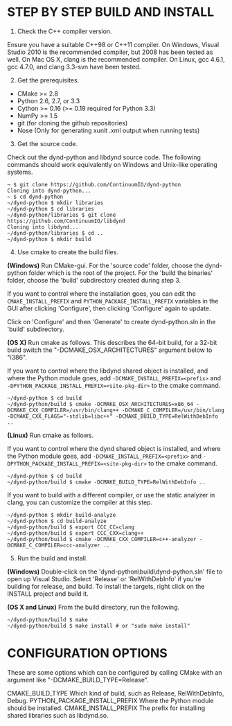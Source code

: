 STEP BY STEP BUILD AND INSTALL
==============================

1. Check the C++ compiler version.

  Ensure you have a suitable C++98 or C++11 compiler. On Windows, Visual
Studio 2010 is the recommended compiler, but 2008 has been tested
as well. On Mac OS X, clang is the recommended compiler. On Linux,
gcc 4.6.1, gcc 4.7.0, and clang 3.3-svn have been tested.

2. Get the prerequisites.
  * CMake >= 2.8
  * Python 2.6, 2.7, or 3.3
  * Cython >= 0.16 (>= 0.19 required for Python 3.3)
  * NumPy >= 1.5
  * git (for cloning the github repositories)
  * Nose (Only for generating xunit .xml output when running tests)

3. Get the source code.

  Check out the dynd-python and libdynd source code. The following commands
should work equivalently on Windows and Unix-like operating systems.

  ```
  ~ $ git clone https://github.com/ContinuumIO/dynd-python
  Cloning into dynd-python...
  ~ $ cd dynd-python
  ~/dynd-python $ mkdir libraries
  ~/dynd-python $ cd libraries
  ~/dynd-python/libraries $ git clone https://github.com/ContinuumIO/libdynd
  Cloning into libdynd...
  ~/dynd-python/libraries $ cd ..
  ~/dynd-python $ mkdir build
  ```

4. Use cmake to create the build files.

  **(Windows)** Run CMake-gui. For the 'source code' folder, choose the
dynd-python folder which is the root of the project. For the
'build the binaries' folder, choose the 'build' subdirectory
created during step 3.

  If you want to control where the installation goes, you can edit
the `CMAKE_INSTALL_PREFIX` and `PYTHON_PACKAGE_INSTALL_PREFIX`
variables in the GUI after clicking 'Configure', then clicking
'Configure' again to update.

  Click on 'Configure' and then 'Generate' to create
dynd-python.sln in the 'build' subdirectory.

  **(OS X)** Run cmake as follows. This describes the 64-bit build,
for a 32-bit build switch the "-DCMAKE\_OSX\_ARCHITECTURES"
argument below to "i386".

  If you want to control where the libdynd shared object is
installed, and where the Python module goes, add
`-DCMAKE_INSTALL_PREFIX=<prefix>` and
`-DPYTHON_PACKAGE_INSTALL_PREFIX=<site-pkg-dir>`
to the cmake command.

  ```
  ~/dynd-python $ cd build
  ~/dynd-python/build $ cmake -DCMAKE_OSX_ARCHITECTURES=x86_64 -DCMAKE_CXX_COMPILER=/usr/bin/clang++ -DCMAKE_C_COMPILER=/usr/bin/clang -DCMAKE_CXX_FLAGS="-stdlib=libc++" -DCMAKE_BUILD_TYPE=RelWithDebInfo ..
  ```

  **(Linux)** Run cmake as follows.

  If you want to control where the dynd shared object is
installed, and where the Python module goes, add
`-DCMAKE_INSTALL_PREFIX=<prefix>` and
`-DPYTHON_PACKAGE_INSTALL_PREFIX=<site-pkg-dir>`
to the cmake command.

  ```
  ~/dynd-python $ cd build
  ~/dynd-python/build $ cmake -DCMAKE_BUILD_TYPE=RelWithDebInfo ..
  ```

  If you want to build with a different compiler, or use
  the static analyzer in clang, you can customize the compiler
  at this step.

  ```
  ~/dynd-python $ mkdir build-analyze
  ~/dynd-python $ cd build-analyze
  ~/dynd-python/build $ export CCC_CC=clang
  ~/dynd-python/build $ export CCC_CXX=clang++
  ~/dynd-python/build $ cmake -DCMAKE_CXX_COMPILER=c++-analyzer -DCMAKE_C_COMPILER=ccc-analyzer ..
  ```

5. Run the build and install.

  **(Windows)** Double-click on the 'dynd-python\build\dynd-python.sln'
file to open up Visual Studio. Select 'Release' or 'RelWithDebInfo'
if you're building for release, and build. To install the targets,
right click on the INSTALL project and build it.

  **(OS X and Linux)** From the build directory, run the following.

  ```
  ~/dynd-python/build $ make
  ~/dynd-python/build $ make install # or "sudo make install"
  ```

CONFIGURATION OPTIONS
=====================

These are some options which can be configured by calling
CMake with an argument like "-DCMAKE_BUILD_TYPE=Release".

CMAKE_BUILD_TYPE
    Which kind of build, such as Release, RelWithDebInfo, Debug.
PYTHON_PACKAGE_INSTALL_PREFIX
    Where the Python module should be installed.
CMAKE_INSTALL_PREFIX
    The prefix for installing shared libraries such as
    libdynd.so.

